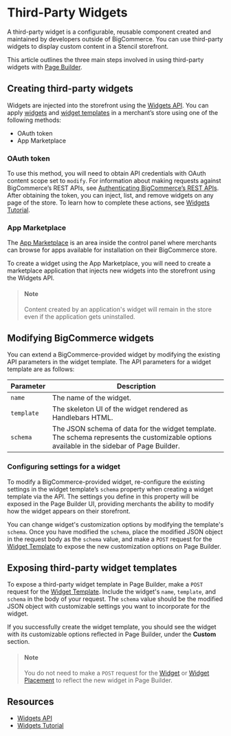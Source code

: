 # Third-Party Widgets



A third-party widget is a configurable, reusable component created and maintained by developers outside of BigCommerce. You can use third-party widgets to display custom content in a Stencil storefront. 

This article outlines the three main steps involved in using third-party widgets with [Page Builder](https://bigcommerce-dev-center.netlify.app/stencil-docs/page-builder/page-builder-overview).

## Creating third-party widgets

Widgets are injected into the storefront using the [Widgets API](/api-reference/store-management/widgets). You can apply [widgets](/api-docs/store-management/widgets/overview#widgets) and [widget templates](/api-docs/store-management/widgets/overview#widget-templates) in a merchant’s store using one of the following methods:

- OAuth token
- App Marketplace

### OAuth token

To use this method, you will need to obtain API credentials with OAuth content scope set to `modify`. For information about making requests against BigCommerce’s REST APIs, see [Authenticating BigCommerce’s REST APIs](/api-docs/getting-started/authentication/rest-api-authentication).  After obtaining the token, you can inject, list, and remove widgets on any page of the store. To learn how to complete these actions, see [Widgets Tutorial](/api-docs/storefront/widgets/widgets-tutorial).

### App Marketplace

The [App Marketplace](https://www.bigcommerce.com/apps/) is an area inside the control panel where merchants can browse for apps available for installation on their BigCommerce store.

To create a widget using the App Marketplace, you will need to create a marketplace application that injects new widgets into the storefront using the Widgets API.

<!-- theme: info -->
> #### Note
> Content created by an application's widget will remain in the store even if the application gets uninstalled.

## Modifying BigCommerce widgets

You can extend a BigCommerce-provided widget by modifying the existing API parameters in the widget template. The API parameters for a widget template are as follows:

|Parameter|Description|
|---|---|
|`name`|The name of the widget.|
|`template`|The skeleton UI of the widget rendered as Handlebars HTML.|
|`schema`|The JSON schema of data for the widget template. The schema represents the customizable options available in the sidebar of Page Builder.|

### Configuring settings for a widget

To modify a BigCommerce-provided widget, re-configure the existing settings in the widget template’s `schema` property when creating a widget template via the API. The settings you define in this property will be exposed in the Page Builder UI, providing merchants the ability to modify how the widget appears on their storefront.

You can change widget's customization options by modifying the template's `schema`. Once you have modified the `schema`, place the modified JSON object in the request body as the `schema` value, and make a `POST` request for the [Widget Template](/api-reference/storefront/widgets-api/widget-template/createwidgettemplate) to expose the new customization options on Page Builder.

## Exposing third-party widget templates

To expose a third-party widget template in Page Builder, make a `POST` request for the [Widget Template](/api-reference/storefront/widgets-api/widget-template/createwidgettemplate). Include the widget's `name`, `template`, and `schema` in the body of your request. The `schema` value should be the modified JSON object with customizable settings you want to incorporate for the widget.

If you successfully create the widget template, you should see the widget with its customizable options reflected in Page Builder, under the **Custom** section.

<!-- theme: info -->
> #### Note
> You do not need to make a `POST` request for the [Widget](/api-reference/storefront/widgets-api/widget/createwidget) or [Widget Placement](/api-reference/storefront/widgets-api/placement/createplacement) to reflect the new widget in Page Builder.

## Resources

- [Widgets API](/api-docs/store-management/widgets/overview)
- [Widgets Tutorial](/api-docs/store-management/widgets/tutorial)

